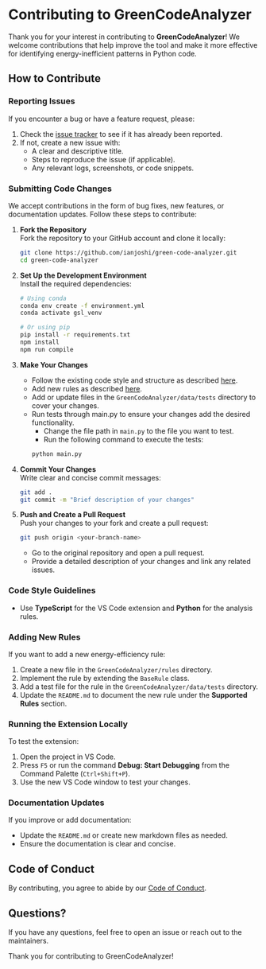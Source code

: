 # Contributing to GreenCodeAnalyzer

Thank you for your interest in contributing to **GreenCodeAnalyzer**! We welcome contributions that help improve the tool and make it more effective for identifying energy-inefficient patterns in Python code.

## How to Contribute

### Reporting Issues
If you encounter a bug or have a feature request, please:
1. Check the [issue tracker](https://github.com/ianjoshi/sustainablese-g1-green-shift-left/issues) to see if it has already been reported.
2. If not, create a new issue with:
   - A clear and descriptive title.
   - Steps to reproduce the issue (if applicable).
   - Any relevant logs, screenshots, or code snippets.

### Submitting Code Changes
We accept contributions in the form of bug fixes, new features, or documentation updates. Follow these steps to contribute:

1. **Fork the Repository**  
   Fork the repository to your GitHub account and clone it locally:
   ```bash
   git clone https://github.com/ianjoshi/green-code-analyzer.git
   cd green-code-analyzer
   ```

2. **Set Up the Development Environment**  
   Install the required dependencies:
   ```bash
   # Using conda
   conda env create -f environment.yml
   conda activate gsl_venv
   
   # Or using pip
   pip install -r requirements.txt
   npm install
   npm run compile
   ```

3. **Make Your Changes**  
   - Follow the existing code style and structure as described [here](#code-style-guidelines).
   - Add new rules as described [here](#adding-new-rules).	
   - Add or update files in the `GreenCodeAnalyzer/data/tests` directory to cover your changes.
   - Run tests through main.py to ensure your changes add the desired functionality. 
      - Change the file path in `main.py` to the file you want to test.
      - Run the following command to execute the tests:
      ```bash
      python main.py
      ```

4. **Commit Your Changes**  
   Write clear and concise commit messages:
   ```bash
   git add .
   git commit -m "Brief description of your changes"
   ```

5. **Push and Create a Pull Request**  
   Push your changes to your fork and create a pull request:
   ```bash
   git push origin <your-branch-name>
   ```
   - Go to the original repository and open a pull request.
   - Provide a detailed description of your changes and link any related issues.

### Code Style Guidelines
- Use **TypeScript** for the VS Code extension and **Python** for the analysis rules.

### Adding New Rules
If you want to add a new energy-efficiency rule:
1. Create a new file in the `GreenCodeAnalyzer/rules` directory.
2. Implement the rule by extending the `BaseRule` class.
3. Add a test file for the rule in the `GreenCodeAnalyzer/data/tests` directory.
4. Update the `README.md` to document the new rule under the **Supported Rules** section.

### Running the Extension Locally
To test the extension:
1. Open the project in VS Code.
2. Press `F5` or run the command **Debug: Start Debugging** from the Command Palette (`Ctrl+Shift+P`).
3. Use the new VS Code window to test your changes.

### Documentation Updates
If you improve or add documentation:
- Update the `README.md` or create new markdown files as needed.
- Ensure the documentation is clear and concise.

## Code of Conduct
By contributing, you agree to abide by our [Code of Conduct](CODE_OF_CONDUCT.md).

## Questions?
If you have any questions, feel free to open an issue or reach out to the maintainers.

Thank you for contributing to GreenCodeAnalyzer!